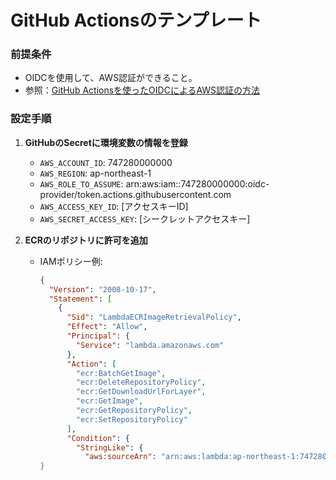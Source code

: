# GitHub Actionsのテンプレート

### 前提条件

- OIDCを使用して、AWS認証ができること。
- 参照：[GitHub Actionsを使ったOIDCによるAWS認証の方法](https://zenn.dev/kou_pg_0131/articles/gh-actions-oidc-aws)

### 設定手順

1. **GitHubのSecretに環境変数の情報を登録**
   - `AWS_ACCOUNT_ID`: 747280000000
   - `AWS_REGION`: ap-northeast-1
   - `AWS_ROLE_TO_ASSUME`: arn:aws:iam::747280000000:oidc-provider/token.actions.githubusercontent.com
   - `AWS_ACCESS_KEY_ID`: [アクセスキーID]
   - `AWS_SECRET_ACCESS_KEY`: [シークレットアクセスキー]

2. **ECRのリポジトリに許可を追加**
   - IAMポリシー例:
     ```json
     {
       "Version": "2008-10-17",
       "Statement": [
         {
           "Sid": "LambdaECRImageRetrievalPolicy",
           "Effect": "Allow",
           "Principal": {
             "Service": "lambda.amazonaws.com"
           },
           "Action": [
             "ecr:BatchGetImage",
             "ecr:DeleteRepositoryPolicy",
             "ecr:GetDownloadUrlForLayer",
             "ecr:GetImage",
             "ecr:GetRepositoryPolicy",
             "ecr:SetRepositoryPolicy"
           ],
           "Condition": {
             "StringLike": {
               "aws:sourceArn": "arn:aws:lambda:ap-northeast-1:747280000000:function
     }